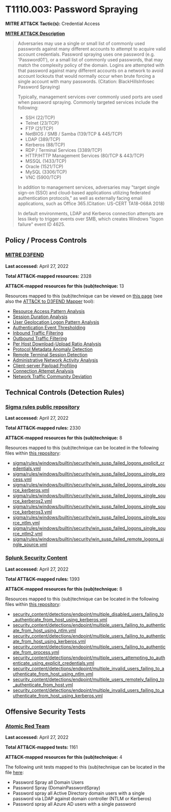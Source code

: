 # T1110.003: Password Spraying
**MITRE ATT&CK Tactic(s):** Credential Access

**[MITRE ATT&CK Description](https://attack.mitre.org/techniques/T1110/003)**
<blockquote>Adversaries may use a single or small list of commonly used passwords against many different accounts to attempt to acquire valid account credentials. Password spraying uses one password (e.g. 'Password01'), or a small list of commonly used passwords, that may match the complexity policy of the domain. Logins are attempted with that password against many different accounts on a network to avoid account lockouts that would normally occur when brute forcing a single account with many passwords. (Citation: BlackHillsInfosec Password Spraying)

Typically, management services over commonly used ports are used when password spraying. Commonly targeted services include the following:

* SSH (22/TCP)
* Telnet (23/TCP)
* FTP (21/TCP)
* NetBIOS / SMB / Samba (139/TCP & 445/TCP)
* LDAP (389/TCP)
* Kerberos (88/TCP)
* RDP / Terminal Services (3389/TCP)
* HTTP/HTTP Management Services (80/TCP & 443/TCP)
* MSSQL (1433/TCP)
* Oracle (1521/TCP)
* MySQL (3306/TCP)
* VNC (5900/TCP)

In addition to management services, adversaries may "target single sign-on (SSO) and cloud-based applications utilizing federated authentication protocols," as well as externally facing email applications, such as Office 365.(Citation: US-CERT TA18-068A 2018)

In default environments, LDAP and Kerberos connection attempts are less likely to trigger events over SMB, which creates Windows "logon failure" event ID 4625.</blockquote>

## Policy / Process Controls
### [MITRE D3FEND](https://d3fend.mitre.org/)
**Last accessed:** April 27, 2022

**Total ATT&CK-mapped resources:** 2328

**ATT&CK-mapped resources for this (sub)technique:** 13

Resources mapped to this (sub)technique can be viewed on [this page](https://d3fend.mitre.org/) (see also the [ATT&CK to D3FEND Mapper](https://d3fend.mitre.org/tools/attack-mapper) tool):

* [Resource Access Pattern Analysis](https://d3fend.mitre.org/techniques/d3f:ResourceAccessPatternAnalysis)
* [Session Duration Analysis](https://d3fend.mitre.org/techniques/d3f:SessionDurationAnalysis)
* [User Geolocation Logon Pattern Analysis](https://d3fend.mitre.org/techniques/d3f:UserGeolocationLogonPatternAnalysis)
* [Authentication Event Thresholding](https://d3fend.mitre.org/techniques/d3f:AuthenticationEventThresholding)
* [Inbound Traffic Filtering](https://d3fend.mitre.org/techniques/d3f:InboundTrafficFiltering)
* [Outbound Traffic Filtering](https://d3fend.mitre.org/techniques/d3f:OutboundTrafficFiltering)
* [Per Host Download-Upload Ratio Analysis](https://d3fend.mitre.org/techniques/d3f:PerHostDownload-UploadRatioAnalysis)
* [Protocol Metadata Anomaly Detection](https://d3fend.mitre.org/techniques/d3f:ProtocolMetadataAnomalyDetection)
* [Remote Terminal Session Detection](https://d3fend.mitre.org/techniques/d3f:RemoteTerminalSessionDetection)
* [Administrative Network Activity Analysis](https://d3fend.mitre.org/techniques/d3f:AdministrativeNetworkActivityAnalysis)
* [Client-server Payload Profiling](https://d3fend.mitre.org/techniques/d3f:Client-serverPayloadProfiling)
* [Connection Attempt Analysis](https://d3fend.mitre.org/techniques/d3f:ConnectionAttemptAnalysis)
* [Network Traffic Community Deviation](https://d3fend.mitre.org/techniques/d3f:NetworkTrafficCommunityDeviation)

## Technical Controls (Detection Rules)
### [Sigma rules public repository](https://github.com/SigmaHQ/sigma)
**Last accessed:** April 27, 2022

**Total ATT&CK-mapped rules:** 2330

**ATT&CK-mapped resources for this (sub)technique:** 8

Resources mapped to this (sub)technique can be located in the following files within [this repository](https://github.com/SigmaHQ/sigma/tree/master/rules):

* [sigma/rules/windows/builtin/security/win_susp_failed_logons_explicit_credentials.yml](https://github.com/SigmaHQ/sigma/blob/master/rules/windows/builtin/security/win_susp_failed_logons_explicit_credentials.yml)
* [sigma/rules/windows/builtin/security/win_susp_failed_logons_single_process.yml](https://github.com/SigmaHQ/sigma/blob/master/rules/windows/builtin/security/win_susp_failed_logons_single_process.yml)
* [sigma/rules/windows/builtin/security/win_susp_failed_logons_single_source_kerberos.yml](https://github.com/SigmaHQ/sigma/blob/master/rules/windows/builtin/security/win_susp_failed_logons_single_source_kerberos.yml)
* [sigma/rules/windows/builtin/security/win_susp_failed_logons_single_source_kerberos2.yml](https://github.com/SigmaHQ/sigma/blob/master/rules/windows/builtin/security/win_susp_failed_logons_single_source_kerberos2.yml)
* [sigma/rules/windows/builtin/security/win_susp_failed_logons_single_source_kerberos3.yml](https://github.com/SigmaHQ/sigma/blob/master/rules/windows/builtin/security/win_susp_failed_logons_single_source_kerberos3.yml)
* [sigma/rules/windows/builtin/security/win_susp_failed_logons_single_source_ntlm.yml](https://github.com/SigmaHQ/sigma/blob/master/rules/windows/builtin/security/win_susp_failed_logons_single_source_ntlm.yml)
* [sigma/rules/windows/builtin/security/win_susp_failed_logons_single_source_ntlm2.yml](https://github.com/SigmaHQ/sigma/blob/master/rules/windows/builtin/security/win_susp_failed_logons_single_source_ntlm2.yml)
* [sigma/rules/windows/builtin/security/win_susp_failed_remote_logons_single_source.yml](https://github.com/SigmaHQ/sigma/blob/master/rules/windows/builtin/security/win_susp_failed_remote_logons_single_source.yml)

### [Splunk Security Content](https://github.com/splunk/security_content)
**Last accessed:** April 27, 2022

**Total ATT&CK-mapped rules:** 1393

**ATT&CK-mapped resources for this (sub)technique:** 8

Resources mapped to this (sub)technique can be located in the following files within [this repository](https://github.com/splunk/security_content/tree/develop/detections):

* [security_content/detections/endpoint/multiple_disabled_users_failing_to_authenticate_from_host_using_kerberos.yml](https://github.com/splunk/security_content/blob/develop/detections/endpoint/multiple_disabled_users_failing_to_authenticate_from_host_using_kerberos.yml)
* [security_content/detections/endpoint/multiple_users_failing_to_authenticate_from_host_using_ntlm.yml](https://github.com/splunk/security_content/blob/develop/detections/endpoint/multiple_users_failing_to_authenticate_from_host_using_ntlm.yml)
* [security_content/detections/endpoint/multiple_users_failing_to_authenticate_from_host_using_kerberos.yml](https://github.com/splunk/security_content/blob/develop/detections/endpoint/multiple_users_failing_to_authenticate_from_host_using_kerberos.yml)
* [security_content/detections/endpoint/multiple_users_failing_to_authenticate_from_process.yml](https://github.com/splunk/security_content/blob/develop/detections/endpoint/multiple_users_failing_to_authenticate_from_process.yml)
* [security_content/detections/endpoint/multiple_users_attempting_to_authenticate_using_explicit_credentials.yml](https://github.com/splunk/security_content/blob/develop/detections/endpoint/multiple_users_attempting_to_authenticate_using_explicit_credentials.yml)
* [security_content/detections/endpoint/multiple_invalid_users_failing_to_authenticate_from_host_using_ntlm.yml](https://github.com/splunk/security_content/blob/develop/detections/endpoint/multiple_invalid_users_failing_to_authenticate_from_host_using_ntlm.yml)
* [security_content/detections/endpoint/multiple_users_remotely_failing_to_authenticate_from_host.yml](https://github.com/splunk/security_content/blob/develop/detections/endpoint/multiple_users_remotely_failing_to_authenticate_from_host.yml)
* [security_content/detections/endpoint/multiple_invalid_users_failing_to_authenticate_from_host_using_kerberos.yml](https://github.com/splunk/security_content/blob/develop/detections/endpoint/multiple_invalid_users_failing_to_authenticate_from_host_using_kerberos.yml)


## Offensive Security Tests
### [Atomic Red Team](https://github.com/redcanaryco/atomic-red-team)
**Last accessed:** April 27, 2022

**Total ATT&CK-mapped tests:** 1161

**ATT&CK-mapped resources for this (sub)technique:** 4

The following unit tests mapped to this (sub)technique can be located in the file [here](https://github.com/redcanaryco/atomic-red-team/tree/master/atomics/T1110.003/T1110.003.yaml):

* Password Spray all Domain Users
* Password Spray (DomainPasswordSpray)
* Password spray all Active Directory domain users with a single password via LDAP against domain controller (NTLM or Kerberos)
* Password spray all Azure AD users with a single password

